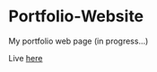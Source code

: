 # Portfolio-Website
My portfolio web page (in progress...)

Live [here](https://piotrkrzaczkowski.github.io/Portfolio-Website/)
